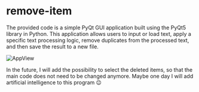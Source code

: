 # remove-item
The provided code is a simple PyQt GUI application built using the PyQt5 library in Python. This application allows users to input or load text, apply a specific text processing logic, remove duplicates from the processed text, and then save the result to a new file.

![AppView](https://github.com/SINALOTFALI/remove-item/assets/98264727/2ad7b5b6-dd71-47ee-8319-fd0d28935401)

In the future, I will add the possibility to select the deleted items, so that the main code does not need to be changed anymore.
Maybe one day I will add artificial intelligence to this program 😉
